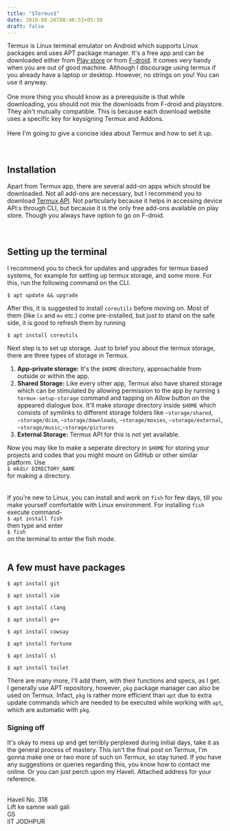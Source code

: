 ```yaml
---
title: "$Termux$"
date: 2018-08-26T00:46:53+05:30
draft: false
---
```


Termux is Linux terminal emulator on Android which supports Linux packages and uses APT package manager. It's a free app and can be downloaded either from [Play store](https://play.google.com/store/apps/details?id=com.termux) or from [F-droid](https://f-droid.org/en/packages/com.termux/). It comes very handy when you are out of good machine. Although I discourage using termux if you already have a laptop or desktop. However, no strings on you! You can use it anyway.<br><br>
One more thing you should know as a prerequisite is that while downloading, you should not mix the downloads from F-droid and playstore. They ain't mutually compatible. This is because each download website uses a specific key for keysigning Termux and Addons.<br><br>
Here I'm going to give a concise idea about Termux and how to set it up.<br><br><br>
## Installation
Apart from Termux app, there are several add-on apps which should be downloaded. Not all add-ons are necessary, but I recommend you to download [Termux API](https://play.google.com/store/apps/details?id=com.termux.api). Not particularly because it helps in accessing device API:s through CLI, but because it is the only free add-ons available on play store. Though you always have option to go on F-droid.<br><br><br>
## Setting up the terminal
I recommend you to check for updates and upgrades for termux based systems, for example for setting up termux storage, and some more. For this, run the following command on the CLI.<br>

```
$ apt update && upgrade
``` 


After this, it is suggested to install `coreutils` before moving on. Most of them (like `ls` and `mv` etc.) come pre-installed, but just to stand on the safe side, it is good to refresh them by running <br>

```
$ apt install coreutils
``` 


Next step is to set up storage. Just to brief you about the termux storage, there are three types of storage in Termux.

1. **App-private storage:** It's the `$HOME` directory, approachable from outside or within the app.
2. **Shared Storage:** Like every other app, Termux also have shared storage which can be stimulated by allowing permission to the app by running ```$ termux-setup-storage``` command and tapping on _Allow_ button on the appeared dialogue box. It'll make _storage_ directory inside ```$HOME``` which consists of symlinks to different storage folders like ```~storage/shared```, ```~storage/dcim```, ```~storage/downloads```, ```~storage/movies```, ```~storage/external```, ```~storage/music```,```~storage/pictures```
3. **External Storage:** Termux API for this is not yet available.


Now you may like to make a seperate directory in ```$HOME``` for storing your projects and codes that you might mount on GitHub or other similar platform. Use <br>
```$ mkdir DIRECTORY_NAME```<br>
for making a directory. <br><br><br>
If you're new to Linux, you can install and work on ```fish``` for few days, till you make yourself comfortable with Linux environment. For installing ```fish``` execute command- <br>
```$ apt install fish``` <br>
then type and enter <br>
```$ fish``` <br>
on the terminal to enter the fish mode.<br><br>
## A few must have packages 
```$ apt install git```

```$ apt install vim```

```$ apt install clang```

```$ apt install g++```

```$ apt install cowsay```

```$ apt install fortune```

```$ apt install sl```

```$ apt install toilet```


There are many more, I'll add them, with their functions and specs, as I get. 
<br>
I generally use APT repository, however, ```pkg``` package manager can also be used on Termux. Infact, ```pkg``` is rather more efficient than ```apt``` due to extra update commands which are needed to be executed while working with ```apt```, which are automatic with ```pkg```. 


### Signing off
It's okay to mess up and get terribly perplexed during initial days, take it as the general process of mastery. This isn't the final post on Termux, I'm gonna make one or two more of such on Termux, so stay tuned. If you have any suggestions or queries regarding this, you know how to contact me online. Or you can just perch upon my Haveli. Attached address for your reference.<br><br>

Haveli No. 318<br>
Lift ke samne wali gali<br>
G5<br>
IIT JODHPUR
